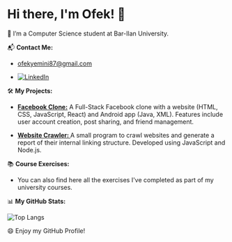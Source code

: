 # Hi there, I'm Ofek! 👋
:open_book: I’m a Computer Science student at Bar-Ilan University.

📬 **Contact Me:**
- [ofekyemini87@gmail.com](mailto:ofekyemini87@gmail.com)

- [![LinkedIn](https://img.shields.io/badge/linkedin-%230077B5.svg?style=for-the-badge&logo=linkedin&logoColor=white)](https://www.linkedin.com/in/ofek-yemini-91792b254/)

🛠️ **My Projects:**

- **[Facebook Clone:](https://github.com/ofekyem/Facebook-Project)**
  A Full-Stack Facebook clone with a website (HTML, CSS, JavaScript, React) and Android app (Java, XML). Features include user account creation, post sharing, and friend management.

- **[Website Crawler: ](https://github.com/ofekyem/Website-Crawler)**
  A small program to crawl websites and generate a report of their internal linking structure. Developed using JavaScript and Node.js.

📚 **Course Exercises:**
- You can also find here all the exercises I've completed as part of my university courses.


📊 **My GitHub Stats:** 

![Top Langs](https://github-readme-stats.vercel.app/api/top-langs/?username=ofekyem&layout=compact&theme=discord_old_blurple)

:smile: Enjoy my GitHub Profile! 

